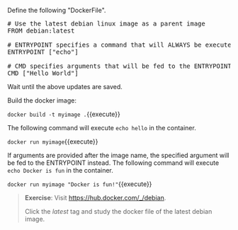 Define the following  "DockerFile".

<pre class="file" data-filename="Dockerfile" data-target="replace">
# Use the latest debian linux image as a parent image
FROM debian:latest

# ENTRYPOINT specifies a command that will ALWAYS be executed when the container starts.
ENTRYPOINT ["echo"]

# CMD specifies arguments that will be fed to the ENTRYPOINT
CMD ["Hello World"]
</pre>

Wait until the above updates are saved. 

Build the docker image:

`docker build -t myimage .`{{execute}}


The following command will execute `echo hello` in the container.

`docker run myimage`{{execute}}

If arguments are provided after the image name, the specified argument will be fed to the ENTRYPOINT instead. The following command will execute `echo Docker is fun` in the container.

`docker run myimage "Docker is fun!"`{{execute}}



> **Exercise**: Visit https://hub.docker.com/_/debian. 
> 
> Click the *latest* tag and study the docker file of the latest debian image.
> 
